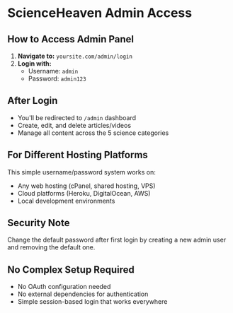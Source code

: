# ScienceHeaven Admin Access

## How to Access Admin Panel

1. **Navigate to:** `yoursite.com/admin/login`
2. **Login with:**
   - Username: `admin`
   - Password: `admin123`

## After Login
- You'll be redirected to `/admin` dashboard
- Create, edit, and delete articles/videos
- Manage all content across the 5 science categories

## For Different Hosting Platforms
This simple username/password system works on:
- Any web hosting (cPanel, shared hosting, VPS)
- Cloud platforms (Heroku, DigitalOcean, AWS)
- Local development environments

## Security Note
Change the default password after first login by creating a new admin user and removing the default one.

## No Complex Setup Required
- No OAuth configuration needed
- No external dependencies for authentication
- Simple session-based login that works everywhere